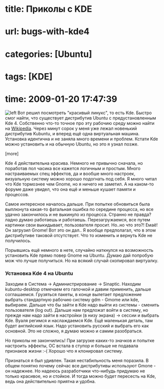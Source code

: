 # title: Приколы с KDE
# url: bugs-with-kde4
# categories: [Ubuntu]
# tags: [KDE]
# time: 2009-01-20 17:47:39

![left](~about-kde.png)
Вот решил посмотреть "красивый линукс", то есть Kde. Быстро смог найти, что существует дистрибутив Ubuntu c предустановленным Kde 4. Собственно что-то точное про эту рабочию среду можно найти на [Wikipedia](http://ru.wikipedia.org/wiki/KDE). Через минут сорок у  меня уже лежал новенький дистрибутив Kubuntu, и вперед ещё одна виртуальная машина. Установка идентична и не заняла много времени и проблем. Кстати Kde можно установить и на обычную Ubuntu, но это я узнал позже.

[more]

Kde 4 действительна красива. Немного не привычно сначала, но  поработав пол часика все кажется логичным и простым. Много настраиваемых спец эффектов, да и вообше много настроек, визуальную систему можно хорошо подогнать под себя. Я много читал что Kde тормознее чем Gnome, но я ничего не заметил. А на каком-то форуме даже увидел, что она ещё и меньше кушает памяти и процессов.

Самое интересное началось дальше. При попытке обновиться была выплюнута какая-то фатальная ошибка по середине процесса, но все удачно закончилось и не выкинуло из процесса. Странно не правда? ладно думаю работаешь и работаешь. Перезагружаемся, все путем картинки  свои выкидывает, пользователя просит. Но..но что это?! Емаё! Он загрузил Gnome! Вот это он дал.. Я вообще предполагал, что в этом дистрибутиве таковой отсутствует. Что то изменить и вернуть Kde не получилось.

Порывшись ещё немного в нете, случайно наткнулся на возможность установить Kde прямо повер Gnome на Ubuntu. Думаю дай попробую мож что лучше получиться. Но на всякий случай скопировал виртуалку.

### Установка Kde 4 на Ubuntu
Заходим в Система →  Администрирование → Sinaptic. Находим kubuntu-desktop отмечаем его галочкой и давим применить, дальше соглашаемся. Грузяться пакеты, в конце вылетает предложение выбрать стандартную рабочию систему gdm - Gmome или kde, выбираем. Дальше что бы зайти в Kde надо выйти из системы - сменить пользователя (log out). Дальше  нам предложат войти в систему, но прежде  нам надо зайти в настройки (в низу экрана)  → сессии и выбрать Kde. Вуаля регимся и наслаждаемся Kde. Ещё маленькая деталь, там будет английский язык. Надо установить русский и выбрать его как основной. Это не сложно, я думаю можно и самим разобраться.

Но приколы не закончились! При загрузке каких-то значков и попытке настроить эффекты, ОС встала в ступор и больше не подавала признаков жизни :-( Хорошо что я клонировал систему.

Признаться я был удивлен. Такая нестабильность меня поразила. В общем понятно почему сейчас все дистрибутивы используют Gmone - он надежнее. Но надеюсь разработчики что-нибудь придумаю не только красивое, но и стойкое. И тогда можно будет пересесть на Kde, ведь она действительно приятна и удобна.
